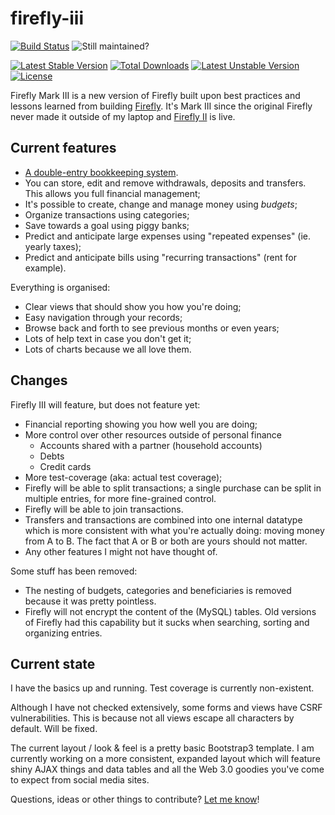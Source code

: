 firefly-iii
===========

[![Build Status](https://travis-ci.org/JC5/firefly-iii.svg?branch=master)](https://travis-ci.org/JC5/firefly-iii)
![Still maintained?](http://stillmaintained.com/JC5/firefly-iii.png)

[![Latest Stable Version](https://poser.pugx.org/grumpydictator/firefly-iii/v/stable.svg)](https://packagist.org/packages/grumpydictator/firefly-iii)
[![Total Downloads](https://poser.pugx.org/grumpydictator/firefly-iii/downloads.svg)](https://packagist.org/packages/grumpydictator/firefly-iii)
[![Latest Unstable Version](https://poser.pugx.org/grumpydictator/firefly-iii/v/unstable.svg)](https://packagist.org/packages/grumpydictator/firefly-iii)
[![License](https://poser.pugx.org/grumpydictator/firefly-iii/license.svg)](https://packagist.org/packages/grumpydictator/firefly-iii)

Firefly Mark III is a new version of Firefly built upon best practices and lessons learned
from building [Firefly](https://github.com/JC5/Firefly). It's Mark III since the original Firefly never made it outside of my
laptop and [Firefly II](https://github.com/JC5/Firefly) is live.

## Current features

- [A double-entry bookkeeping system](http://en.wikipedia.org/wiki/Double-entry_bookkeeping_system).
- You can store, edit and remove withdrawals, deposits and transfers. This allows you full financial management;
- It's possible to create, change and manage money using _budgets_;
- Organize transactions using categories;
- Save towards a goal using piggy banks;
- Predict and anticipate large expenses using "repeated expenses" (ie. yearly taxes);
- Predict and anticipate bills using "recurring transactions" (rent for example).

Everything is organised:

- Clear views that should show you how you're doing;
- Easy navigation through your records;
- Browse back and forth to see previous months or even years;
- Lots of help text in case you don't get it;
- Lots of charts because we all love them.

## Changes

Firefly III will feature, but does not feature yet:

- Financial reporting showing you how well you are doing;
- More control over other resources outside of personal finance
  - Accounts shared with a partner (household accounts)
  - Debts
  - Credit cards
- More test-coverage (aka: actual test coverage);
- Firefly will be able to split transactions; a single purchase can be split in multiple entries, for more fine-grained control.
- Firefly will be able to join transactions.
- Transfers and transactions are combined into one internal datatype which is more consistent with what you're actually doing: moving money from A to B. The fact that A or B or both are yours should not matter.
- Any other features I might not have thought of.

Some stuff has been removed:

- The nesting of budgets, categories and beneficiaries is removed because it was pretty pointless.
- Firefly will not encrypt the content of the (MySQL) tables. Old versions of Firefly had this capability but it sucks when searching, sorting and organizing entries.

## Current state
I have the basics up and running. Test coverage is currently non-existent.

Although I have not checked extensively, some forms and views have CSRF vulnerabilities. This is because not all
views escape all characters by default. Will be fixed.

The current layout / look & feel is a pretty basic Bootstrap3 template. I am currently working on a more consistent,
expanded layout which will feature shiny AJAX things and data tables and all the Web 3.0 goodies you've come to expect
from social media sites.

Questions, ideas or other things to contribute? [Let me know](https://github.com/JC5/firefly-iii/issues/new)!